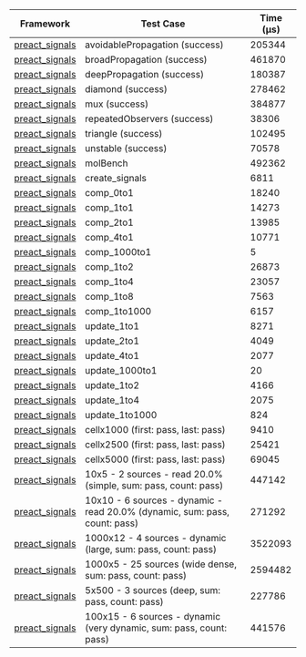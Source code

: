 | Framework | Test Case | Time (μs) |
| --- | --- | --- |
| [preact_signals](https://pub.dev/packages/preact_signals) | avoidablePropagation (success) | 205344 |
| [preact_signals](https://pub.dev/packages/preact_signals) | broadPropagation (success) | 461870 |
| [preact_signals](https://pub.dev/packages/preact_signals) | deepPropagation (success) | 180387 |
| [preact_signals](https://pub.dev/packages/preact_signals) | diamond (success) | 278462 |
| [preact_signals](https://pub.dev/packages/preact_signals) | mux (success) | 384877 |
| [preact_signals](https://pub.dev/packages/preact_signals) | repeatedObservers (success) | 38306 |
| [preact_signals](https://pub.dev/packages/preact_signals) | triangle (success) | 102495 |
| [preact_signals](https://pub.dev/packages/preact_signals) | unstable (success) | 70578 |
| [preact_signals](https://pub.dev/packages/preact_signals) | molBench | 492362 |
| [preact_signals](https://pub.dev/packages/preact_signals) | create_signals | 6811 |
| [preact_signals](https://pub.dev/packages/preact_signals) | comp_0to1 | 18240 |
| [preact_signals](https://pub.dev/packages/preact_signals) | comp_1to1 | 14273 |
| [preact_signals](https://pub.dev/packages/preact_signals) | comp_2to1 | 13985 |
| [preact_signals](https://pub.dev/packages/preact_signals) | comp_4to1 | 10771 |
| [preact_signals](https://pub.dev/packages/preact_signals) | comp_1000to1 | 5 |
| [preact_signals](https://pub.dev/packages/preact_signals) | comp_1to2 | 26873 |
| [preact_signals](https://pub.dev/packages/preact_signals) | comp_1to4 | 23057 |
| [preact_signals](https://pub.dev/packages/preact_signals) | comp_1to8 | 7563 |
| [preact_signals](https://pub.dev/packages/preact_signals) | comp_1to1000 | 6157 |
| [preact_signals](https://pub.dev/packages/preact_signals) | update_1to1 | 8271 |
| [preact_signals](https://pub.dev/packages/preact_signals) | update_2to1 | 4049 |
| [preact_signals](https://pub.dev/packages/preact_signals) | update_4to1 | 2077 |
| [preact_signals](https://pub.dev/packages/preact_signals) | update_1000to1 | 20 |
| [preact_signals](https://pub.dev/packages/preact_signals) | update_1to2 | 4166 |
| [preact_signals](https://pub.dev/packages/preact_signals) | update_1to4 | 2075 |
| [preact_signals](https://pub.dev/packages/preact_signals) | update_1to1000 | 824 |
| [preact_signals](https://pub.dev/packages/preact_signals) | cellx1000 (first: pass, last: pass) | 9410 |
| [preact_signals](https://pub.dev/packages/preact_signals) | cellx2500 (first: pass, last: pass) | 25421 |
| [preact_signals](https://pub.dev/packages/preact_signals) | cellx5000 (first: pass, last: pass) | 69045 |
| [preact_signals](https://pub.dev/packages/preact_signals) | 10x5 - 2 sources - read 20.0% (simple, sum: pass, count: pass) | 447142 |
| [preact_signals](https://pub.dev/packages/preact_signals) | 10x10 - 6 sources - dynamic - read 20.0% (dynamic, sum: pass, count: pass) | 271292 |
| [preact_signals](https://pub.dev/packages/preact_signals) | 1000x12 - 4 sources - dynamic (large, sum: pass, count: pass) | 3522093 |
| [preact_signals](https://pub.dev/packages/preact_signals) | 1000x5 - 25 sources (wide dense, sum: pass, count: pass) | 2594482 |
| [preact_signals](https://pub.dev/packages/preact_signals) | 5x500 - 3 sources (deep, sum: pass, count: pass) | 227786 |
| [preact_signals](https://pub.dev/packages/preact_signals) | 100x15 - 6 sources - dynamic (very dynamic, sum: pass, count: pass) | 441576 |
